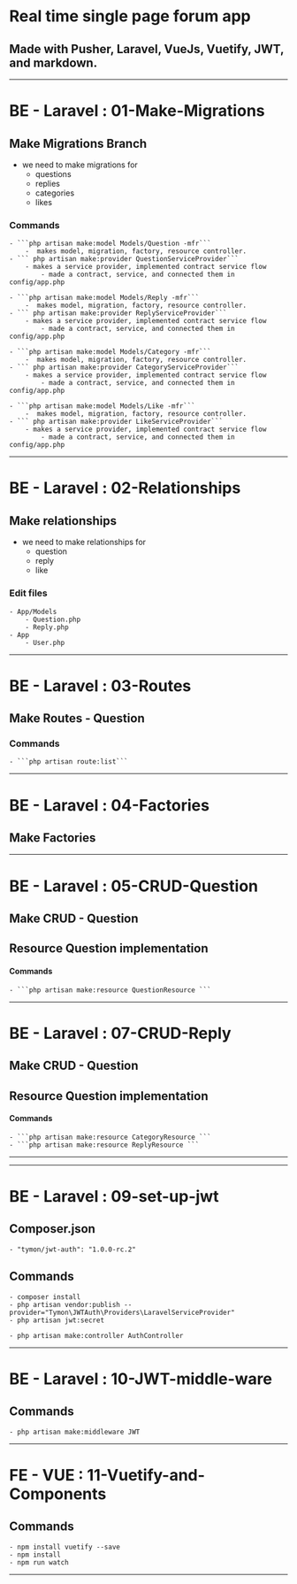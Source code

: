 # Real time single page forum app

## Made with Pusher, Laravel, VueJs, Vuetify, JWT, and markdown.

---

# BE - Laravel : 01-Make-Migrations

## Make Migrations Branch

-   we need to make migrations for
    -   questions
    -   replies
    -   categories
    -   likes

### Commands

    - ```php artisan make:model Models/Question -mfr```
        -  makes model, migration, factory, resource controller.
    - ``` php artisan make:provider QuestionServiceProvider```
        - makes a service provider, implemented contract service flow
            - made a contract, service, and connected them in config/app.php

    - ```php artisan make:model Models/Reply -mfr```
        -  makes model, migration, factory, resource controller.
    - ``` php artisan make:provider ReplyServiceProvider```
        - makes a service provider, implemented contract service flow
            - made a contract, service, and connected them in config/app.php

    - ```php artisan make:model Models/Category -mfr```
        -  makes model, migration, factory, resource controller.
    - ``` php artisan make:provider CategoryServiceProvider```
        - makes a service provider, implemented contract service flow
            - made a contract, service, and connected them in config/app.php

    - ```php artisan make:model Models/Like -mfr```
        -  makes model, migration, factory, resource controller.
    - ``` php artisan make:provider LikeServiceProvider```
        - makes a service provider, implemented contract service flow
            - made a contract, service, and connected them in config/app.php

---

# BE - Laravel : 02-Relationships

## Make relationships

-   we need to make relationships for
    -   question
    -   reply
    -   like

### Edit files

    - App/Models
        - Question.php
        - Reply.php
    - App
        - User.php

---

# BE - Laravel : 03-Routes

## Make Routes - Question

### Commands

    - ```php artisan route:list```

---

# BE - Laravel : 04-Factories

## Make Factories

---

# BE - Laravel : 05-CRUD-Question

## Make CRUD - Question

## Resource Question implementation

#### Commands

    - ```php artisan make:resource QuestionResource ```

---

# BE - Laravel : 07-CRUD-Reply

## Make CRUD - Question

## Resource Question implementation

#### Commands

    - ```php artisan make:resource CategoryResource ```
    - ```php artisan make:resource ReplyResource ```

---

---

# BE - Laravel : 09-set-up-jwt

## Composer.json

    - "tymon/jwt-auth": "1.0.0-rc.2"

## Commands

    - composer install
    - php artisan vendor:publish --provider="Tymon\JWTAuth\Providers\LaravelServiceProvider"
    - php artisan jwt:secret

    - php artisan make:controller AuthController

---

# BE - Laravel : 10-JWT-middle-ware

## Commands

    - php artisan make:middleware JWT

---

# FE - VUE : 11-Vuetify-and-Components

## Commands

    - npm install vuetify --save
    - npm install
    - npm run watch

---
